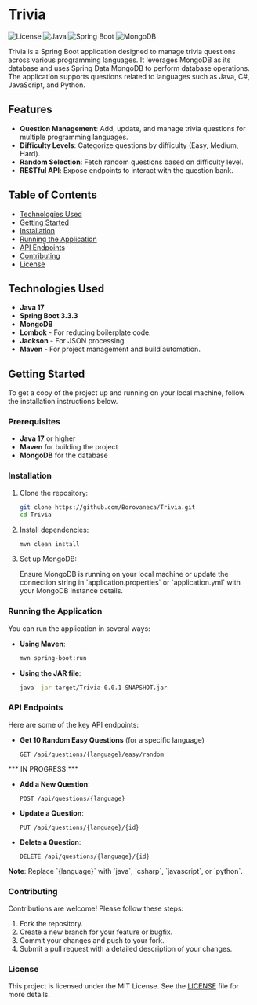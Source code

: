# Trivia

![License](https://img.shields.io/badge/License-MIT-blue.svg)
![Java](https://img.shields.io/badge/Java-17-brightgreen.svg)
![Spring Boot](https://img.shields.io/badge/Spring%20Boot-3.3.3-brightgreen.svg)
![MongoDB](https://img.shields.io/badge/Database-MongoDB-brightgreen.svg)

Trivia is a Spring Boot application designed to manage trivia questions across various programming languages. It leverages MongoDB as its database and uses Spring Data MongoDB to perform database operations. The application supports questions related to languages such as Java, C#, JavaScript, and Python.

## Features

- **Question Management**: Add, update, and manage trivia questions for multiple programming languages.
- **Difficulty Levels**: Categorize questions by difficulty (Easy, Medium, Hard).
- **Random Selection**: Fetch random questions based on difficulty level.
- **RESTful API**: Expose endpoints to interact with the question bank.

## Table of Contents

- [Technologies Used](#technologies-used)
- [Getting Started](#getting-started)
- [Installation](#installation)
- [Running the Application](#running-the-application)
- [API Endpoints](#api-endpoints)
- [Contributing](#contributing)
- [License](#license)

## Technologies Used

- **Java 17**
- **Spring Boot 3.3.3**
- **MongoDB**
- **Lombok** - For reducing boilerplate code.
- **Jackson** - For JSON processing.
- **Maven** - For project management and build automation.

## Getting Started

To get a copy of the project up and running on your local machine, follow the installation instructions below.

### Prerequisites

- **Java 17** or higher
- **Maven** for building the project
- **MongoDB** for the database

### Installation

1. Clone the repository:

   ```bash
   git clone https://github.com/Borovaneca/Trivia.git
   cd Trivia
   ```

2. Install dependencies:

   ```bash
   mvn clean install
   ```

3. Set up MongoDB:

   Ensure MongoDB is running on your local machine or update the connection string in \`application.properties\` or \`application.yml\` with your MongoDB instance details.

### Running the Application

You can run the application in several ways:

- **Using Maven**:

  ```bash
  mvn spring-boot:run
  ```

- **Using the JAR file**:

  ```bash
  java -jar target/Trivia-0.0.1-SNAPSHOT.jar
  ```

### API Endpoints

Here are some of the key API endpoints:

- **Get 10 Random Easy Questions** (for a specific language)
  
  ```
  GET /api/questions/{language}/easy/random
  ```

*** IN PROGRESS ***
- **Add a New Question**:
  
  ```
  POST /api/questions/{language}
  ```

- **Update a Question**:
  
  ```
  PUT /api/questions/{language}/{id}
  ```

- **Delete a Question**:
  
  ```
  DELETE /api/questions/{language}/{id}
  ```

**Note**: Replace \`{language}\` with \`java\`, \`csharp\`, \`javascript\`, or \`python\`.

### Contributing

Contributions are welcome! Please follow these steps:

1. Fork the repository.
2. Create a new branch for your feature or bugfix.
3. Commit your changes and push to your fork.
4. Submit a pull request with a detailed description of your changes.

### License

This project is licensed under the MIT License. See the [LICENSE](LICENSE) file for more details.
